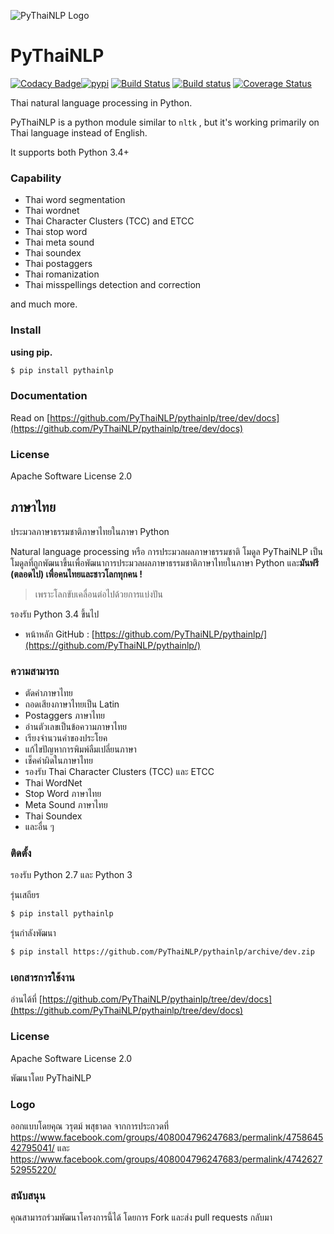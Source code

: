![PyThaiNLP Logo](https://avatars0.githubusercontent.com/u/32934255?s=200&v=4)

# PyThaiNLP

[![Codacy Badge](https://api.codacy.com/project/badge/Grade/cb946260c87a4cc5905ca608704406f7)](https://www.codacy.com/app/pythainlp/pythainlp_2?utm_source=github.com&amp;utm_medium=referral&amp;utm_content=PyThaiNLP/pythainlp&amp;utm_campaign=Badge_Grade)[![pypi](https://img.shields.io/pypi/v/pythainlp.svg)](https://pypi.python.org/pypi/pythainlp)
[![Build Status](https://travis-ci.org/PyThaiNLP/pythainlp.svg?branch=develop)](https://travis-ci.org/PyThaiNLP/pythainlp)
[![Build status](https://ci.appveyor.com/api/projects/status/9g3mfcwchi8em40x?svg=true)](https://ci.appveyor.com/project/wannaphongcom/pythainlp-9y1ch)
[![Coverage Status](https://coveralls.io/repos/github/PyThaiNLP/pythainlp/badge.svg?branch=dev)](https://coveralls.io/github/PyThaiNLP/pythainlp?branch=dev)

Thai natural language processing in Python.

PyThaiNLP is a python module similar to `nltk` , but it's working primarily on
Thai language instead of English.

It supports both Python 3.4+

### Capability

- Thai word segmentation
- Thai wordnet
- Thai Character Clusters (TCC) and ETCC
- Thai stop word
- Thai meta sound
- Thai soundex
- Thai postaggers
- Thai romanization
- Thai misspellings detection and correction

and much more.

### Install

**using pip.**

```sh
$ pip install pythainlp
```

### Documentation

Read on [https://github.com/PyThaiNLP/pythainlp/tree/dev/docs](https://github.com/PyThaiNLP/pythainlp/tree/dev/docs)

### License

Apache Software License 2.0

## ภาษาไทย

ประมวลภาษาธรรมชาติภาษาไทยในภาษา Python

Natural language processing หรือ การประมวลผลภาษาธรรมชาติ  โมดูล PyThaiNLP เป็นโมดูลที่ถูกพัฒนาขึ้นเพื่อพัฒนาการประมวลผลภาษาธรรมชาติภาษาไทยในภาษา Python และ**มันฟรี (ตลอดไป) เพื่อคนไทยและชาวโลกทุกคน !**

> เพราะโลกขับเคลื่อนต่อไปด้วยการแบ่งปัน

รองรับ Python 3.4 ขึ้นไป

  - หน้าหลัก GitHub :  [https://github.com/PyThaiNLP/pythainlp/](https://github.com/PyThaiNLP/pythainlp/)

### ความสามารถ
  - ตัดคำภาษาไทย
  - ถอดเสียงภาษาไทยเป็น Latin
  - Postaggers ภาษาไทย
  - อ่านตัวเลขเป็นข้อความภาษาไทย
  - เรียงจำนวนคำของประโยค
  - แก้ไขปัญหาการพิมพ์ลืมเปลี่ยนภาษา
  - เช็คคำผิดในภาษาไทย
  - รองรับ  Thai Character Clusters (TCC) และ ETCC
  - Thai WordNet
  - Stop Word ภาษาไทย
  - Meta Sound ภาษาไทย
  - Thai Soundex
  - และอื่น ๆ 

### ติดตั้ง

รองรับ Python 2.7 และ Python 3

รุ่นเสถียร

```sh
$ pip install pythainlp
```

รุ่นกำลังพัฒนา

```sh
$ pip install https://github.com/PyThaiNLP/pythainlp/archive/dev.zip
```

### เอกสารการใช้งาน

อ่านได้ที่  [https://github.com/PyThaiNLP/pythainlp/tree/dev/docs](https://github.com/PyThaiNLP/pythainlp/tree/dev/docs)

### License

Apache Software License 2.0

พัฒนาโดย PyThaiNLP

### Logo

ออกแบบโดยคุณ วรุตม์ พสุธาดล จากการประกวดที่ https://www.facebook.com/groups/408004796247683/permalink/475864542795041/ และ https://www.facebook.com/groups/408004796247683/permalink/474262752955220/

### สนับสนุน

คุณสามารถร่วมพัฒนาโครงการนี้ได้ โดยการ Fork และส่ง pull requests กลับมา

